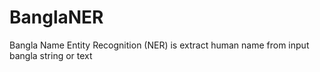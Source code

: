 # BanglaNER
Bangla Name Entity Recognition (NER) is extract human name from input bangla string or text
